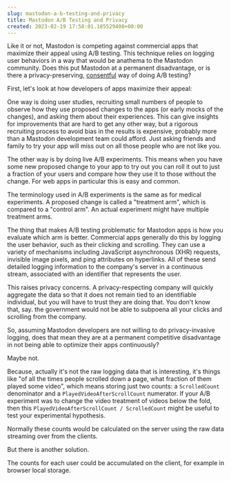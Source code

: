 ```yaml
---  
slug: mastodon-a-b-testing-and-privacy
title: Mastodon A/B Testing and Privacy
created: 2023-02-19 17:58:01.185529408+00:00
---  
```

Like it or not, Mastodon is competing against commercial apps that maximize their appeal using A/B testing. This technique relies on logging user behaviors in a way that would be anathema to the Mastodon community. Does this put Mastodon at a permanent disadvantage, or is there a privacy-preserving, [consentful][1] way of doing A/B testing?

First, let's look at how developers of apps maximize their appeal:

One way is doing user studies, recruiting small numbers of people to observe how they use proposed changes to the apps (or early mocks of the changes), and asking them about their experiences. This can give insights for improvements that are hard to get any other way, but a rigorous recruiting process to avoid bias in the results is expensive, probably more than a Mastodon development team could afford. Just asking friends and family to try your app will miss out on all those people who are not like you.

The other way is by doing live A/B experiments. This means when you have some new proposed change to your app to try out you can roll it out to just a fraction of your users and compare how they use it to those without the change. For web apps in particular this is easy and common.

The terminology used in A/B experiments is the same as for medical experiments. A proposed change is called a "treatment arm", which is compared to a "control arm". An actual experiment might have multiple treatment arms.

The thing that makes A/B testing problematic for Mastodon apps is how you evaluate which arm is better. Commercial apps generally do this by logging the user behavior, such as their clicking and scrolling. They can use a variety of mechanisms including JavaScript asynchronous (XHR) requests, invisible image pixels, and ping attributes on hyperlinks. All of these send detailed logging information to the company's server in a continuous stream, associated with an identifier that represents the user.

This raises privacy concerns. A privacy-respecting company will quickly aggregate the data so that it does not remain tied to an identifiable individual, but you will have to trust they are doing that. You don't know that, say. the government would not be able to subpoena all your clicks and scrolling from the company.

So, assuming Mastodon developers are not willing to do privacy-invasive logging, does that mean they are at a permanent competitive disadvantage in not being able to optimize their apps continuously?

Maybe not.

Because, actually it's not the raw logging data that is interesting, it's things like "of all the times people scrolled down a page, what fraction of them played some video", which means storing just two counts: a `ScrolledCount` denominator and a `PlayedVideoAfterScrollCount` numerator. If your A/B experiment was to change the video treatment of videos below the fold, then this `PlayedVideoAfterScrollCount / ScrolledCount` might be useful to test your experimental hypothesis.

Normally these counts would be calculated on the server using the raw data streaming over from the clients.

But there is another solution.

The counts for each user could be accumulated on the client, for example in browser local storage.

[1]: https://www.consentfultech.io/

